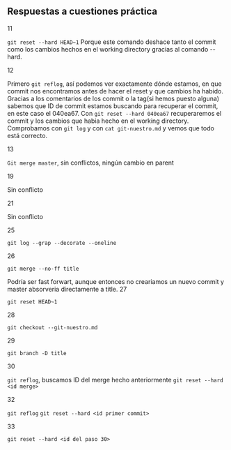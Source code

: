 ## Respuestas a cuestiones práctica 

11

`git reset --hard HEAD~1`
Porque este comando deshace tanto el commit como los cambios hechos en el working directory gracias al comando --hard.

12

Primero `git reflog`, así podemos ver exactamente dónde estamos, en que commit nos encontramos antes de hacer el reset y que 
cambios ha habido.
Gracias a los comentarios de los commit o la tag(si hemos puesto alguna)
sabemos que ID de commit estamos buscando para recuperar el commit, en este caso el 040ea67.
Con `git reset --hard 040ea67`  recuperaremos el commit y los cambios que habia hecho en el working directory. Comprobamos con 
`git log` y con `cat git-nuestro.md` y vemos que todo está correcto.

13

`Git merge master`, sin conflictos, ningún cambio en parent

19

Sin conflicto

21

Sin conflicto

25

`git log --grap --decorate --oneline`

26

`git merge --no-ff title`

Podría ser fast forwart, aunque entonces no creariamos un nuevo commit y master absorveria directamente a title.
27

`git reset HEAD~1`

28

`git checkout --git-nuestro.md`

29

`git branch -D title`

30

`git reflog`, buscamos ID del merge hecho anteriormente
`git reset --hard <id merge>`

32

`git reflog`
`git reset --hard <id primer commit>`

33

`git reset --hard <id del paso 30>`



